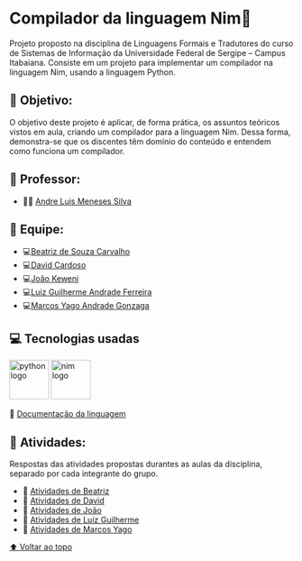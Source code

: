 # Compilador da linguagem Nim👑

Projeto proposto na disciplina de Linguagens Formais e Tradutores do curso de Sistemas de Informação da Universidade Federal de Sergipe – Campus Itabaiana. Consiste em um projeto para implementar um compilador na linguagem Nim, usando a linguagem Python. 


## 📌 Objetivo:
O objetivo deste projeto é aplicar, de forma prática, os assuntos teóricos vistos em aula, criando um compilador para a linguagem Nim. Dessa forma, demonstra-se que os discentes têm domínio do conteúdo e entendem como funciona um compilador.


## 🏫 Professor:
- 🧑‍🏫 [Andre Luis Meneses Silva](https://github.com/andreluisms)

## 📖 Equipe:

- 💻[Beatriz de Souza Carvalho](https://github.com/BeatrizSouz)
- 💻[David Cardoso](https://github.com/davicardoso5524)
- 💻[João Keweni](URL_do_link)
- 💻[Luiz Guilherme Andrade Ferreira](URL_do_link)
- 💻[Marcos Yago Andrade Gonzaga](https://github.com/MarcosYago17)


## 💻 Tecnologias usadas 
<p float="left">
    <img src="https://cdn.jsdelivr.net/gh/devicons/devicon@latest/icons/python/python-original-wordmark.svg" alt="python logo" width="70">
    <img src="https://cdn.jsdelivr.net/gh/devicons/devicon@latest/icons/nim/nim-original-wordmark.svg" alt="nim logo" width="70">
</p>

          

📑 [Documentação da linguagem](https://nim-lang.org/documentation.html)                                                   

## 📁 Atividades:
Respostas das atividades propostas durantes as aulas da disciplina, separado por cada integrante do grupo.

- 📂 [Atividades de Beatriz](URL_do_link)
- 📂 [Atividades de David ](URL_do_link)
- 📂 [Atividades de João](URL_do_link)
- 📂 [Atividades de Luiz Guilherme ](URL_do_link)
- 📂 [Atividades de Marcos Yago ](URL_do_link)




[⬆ Voltar ao topo](#compilador-da-linguagem-nim)

